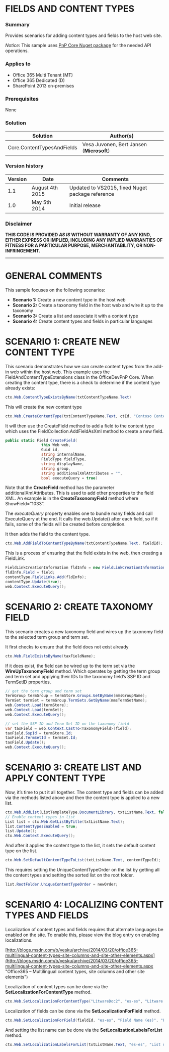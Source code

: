 # FIELDS AND CONTENT TYPES #

### Summary ###
Provides scenarios for adding content types and fields to the host web site.

*Notice*: This sample uses [PnP Core Nuget package](https://github.com/OfficeDev/PnP-sites-core) for the needed API operations.

### Applies to ###
-  Office 365 Multi Tenant (MT)
-  Office 365 Dedicated (D)
-  SharePoint 2013 on-premises

### Prerequisites ###
None

### Solution ###
Solution | Author(s)
---------|----------
Core.ContentTypesAndFields | Vesa Juvonen, Bert Jansen (**Microsoft**)

### Version history ###
Version  | Date | Comments
---------| -----| --------
1.1  | August 4th 2015 | Updated to VS2015, fixed Nuget package reference
1.0  | May 5th 2014 | Initial release

### Disclaimer ###
**THIS CODE IS PROVIDED *AS IS* WITHOUT WARRANTY OF ANY KIND, EITHER EXPRESS OR IMPLIED, INCLUDING ANY IMPLIED WARRANTIES OF FITNESS FOR A PARTICULAR PURPOSE, MERCHANTABILITY, OR NON-INFRINGEMENT.**


----------

# GENERAL COMMENTS #
This sample focuses on the following scenarios:
-  **Scenario 1:** Create a new content type in the host web
-  **Scenario 2:** Create a taxonomy field in the host web and wire it up to the taxonomy
-  **Scenario 3:** Create a list and associate it with a content type
-  **Scenario 4:** Create content types and fields in particular languages

# SCENARIO 1: CREATE NEW CONTENT TYPE #
This scenario demonstrates how we can create content types from the add-in web within the host web. This example uses the FieldAndContentTypeExtensions class in the OfficeDevPnP Core. When creating the content type, there is a check to determine if the content type already exists:

```C#
ctx.Web.ContentTypeExistsByName(txtContentTypeName.Text)
```

This will create the new content type

```C#
ctx.Web.CreateContentType(txtContentTypeName.Text, ctId, "Contoso Content Types");
```

It will then use the CreateField method to add a field to the content type which uses the FieldCollection.AddFieldAsXml method to create a new field.

```C#
public static Field CreateField(
                this Web web,
                Guid id,
                string internalName,
                FieldType fieldType,
                string displayName,
                string group,
                string additionalXmlAttributes = "",
                bool executeQuery = true)
```

Note that the **CreateField** method has the parameter additionalXmlAttributes. This is used to add other properties to the field XML. An example is in the **CreateTaxonomyField** method where ShowField=”1033”.

The *executeQuery* property enables one to bundle many fields and call ExecuteQuery at the end. It calls the web.Update() after each field, so if it fails, some of the fields will be created before completion.

It then adds the field to the content type.

```C#
ctx.Web.AddFieldToContentTypeByName(txtContentTypeName.Text, fieldId);
```

This is a process of ensuring that the field exists in the web, then creating a FieldLink.

```C#
FieldLinkCreationInformation fldInfo = new FieldLinkCreationInformation();
fldInfo.Field = field;
contentType.FieldLinks.Add(fldInfo);
contentType.Update(true);
web.Context.ExecuteQuery();
```

# SCENARIO 2: CREATE TAXONOMY FIELD #
This scenario creates a new taxonomy field and wires up the taxonomy field to the selected term group and term set.

It first checks to ensure that the field does not exist already

```C#
ctx.Web.FieldExistsByName(taxFieldName);
```

If it does exist, the field can be wired up to the term set via the **WireUpTaxonomyField** method. Which operates by getting the term group and term set and applying their IDs to the taxonomy field’s SSP ID and TermSetID properties.

```C#
// get the term group and term set
TermGroup termGroup = termStore.Groups.GetByName(mmsGroupName);
TermSet termSet = termGroup.TermSets.GetByName(mmsTermSetName);
web.Context.Load(termStore);
web.Context.Load(termSet);
web.Context.ExecuteQuery();

// set the SSP ID and Term Set ID on the taxonomy field
var taxField = web.Context.CastTo<TaxonomyField>(field);
taxField.SspId = termStore.Id;
taxField.TermSetId = termSet.Id;
taxField.Update();
web.Context.ExecuteQuery();
```

# SCENARIO 3: CREATE LIST AND APPLY CONTENT TYPE #
Now, it’s time to put it all together. The content type and fields can be added via the methods listed above and then the content type is applied to a new list.

```C#
ctx.Web.AddList(ListTemplateType.DocumentLibrary, txtListName.Text, false);
// Enable content types in list
List list = ctx.Web.GetListByTitle(txtListName.Text);
list.ContentTypesEnabled = true;
list.Update();
ctx.Web.Context.ExecuteQuery();
```

And after it applies the content type to the list, it sets the default content type on the list.

```C#
ctx.Web.SetDefaultContentTypeToList(txtListName.Text, contentTypeId);
```

This requires setting the UniqueContentTypeOrder on the list by getting all the content types and setting the sorted list on the root folder.

```C#
list.RootFolder.UniqueContentTypeOrder = newOrder;
```

# SCENARIO 4: LOCALIZING CONTENT TYPES AND FIELDS #
Localization of content types and fields requires that alternate languages be enabled on the site. To enable this, please view the blog entry on enabling localizations.

[http://blogs.msdn.com/b/vesku/archive/2014/03/20/office365-multilingual-content-types-site-columns-and-site-other-elements.aspx](http://blogs.msdn.com/b/vesku/archive/2014/03/20/office365-multilingual-content-types-site-columns-and-site-other-elements.aspx "Office365 – Multilingual content types, site columns and other site elements")

Localization of content types can be done via the **SetLocalizationForContentType** method.

```C#
ctx.Web.SetLocalizationForContentType("LitwareDoc2", "es-es", "Litware documento", "Litware  documento");
```

Localization of fields can be done via the **SetLocalizationForField** method.

```C#
ctx.Web.SetLocalizationForField(fieldId, "es-es", "Field Name (es)", "Field Name (es)");
```

And setting the list name can be done via the **SetLocalizationLabelsForList** method.

```C#
ctx.Web.SetLocalizationLabelsForList(txtListName.Text, "es-es", "List name (es)", "List description (es)");
```

